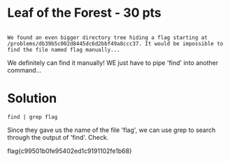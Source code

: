 # **Leaf of the Forest - 30 pts**
```

We found an even bigger directory tree hiding a flag starting at /problems/db39b5c002d8445dc6d2bbf49a8ccc37. It would be impossible to find the file named flag manually...

```

We definitely can find it manually! WE just have to pipe 'find' into another command...

# Solution
```
find | grep flag
```
Since they gave us the name of the file 'flag', we can use grep to search through the output of 'find'. Check.




flag{c99501b0fe95402ed1c9191102fe1b68}
